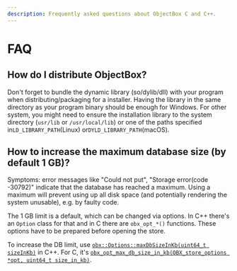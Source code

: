 ```yaml
---
description: Frequently asked questions about ObjectBox C and C++.
---
```


# FAQ

## How do I distribute ObjectBox?

Don't forget to bundle the dynamic library (so/dylib/dll) with your program when distributing/packaging for a installer. Having the library in the same directory as your program binary should be enough for Windows. For other system, you might need to ensure the installation library to the system directory (`usr/lib` or `/usr/local/lib`) or one of the paths specified in`LD_LIBRARY_PATH`(Linux) or`DYLD_LIBRARY_PATH`(macOS).

## How to increase the maximum database size (by default 1 GB)?

Symptoms: error messages like "Could not put", "Storage error(code -30792)" indicate that the database has reached a maximum. Using a maximum will prevent using up all disk space (and potentially rendering the system unusable), e.g. by faulty code.

The 1 GB limit is a default, which can be changed via options. In C++ there's an `Option` class for that and in C there are `obx_opt_*()` functions. These options have to be prepared before opening the store.

To increase the DB limit, use [`obx::Options::maxDbSizeInKb(uint64_t sizeInKb)`](https://objectbox.io/docfiles/c/current/classobx\_1\_1Options.html#a1e18dbe2cc14998827b265dcc2956994) in C++. For C, it's [`obx_opt_max_db_size_in_kb(OBX_store_options *opt, uint64_t size_in_kb)`](https://objectbox.io/docfiles/c/current/group\_\_c.html#ga1a334d11e5a989ae3195c56a5bf0a3ea).
